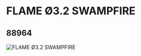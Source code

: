 # FLAME Ø3.2 SWAMPFIRE
## 88964
![FLAME Ø3.2 SWAMPFIRE](https://lc-www-live-s.legocdn.com/media/bricks/5/2/4570158.jpg)